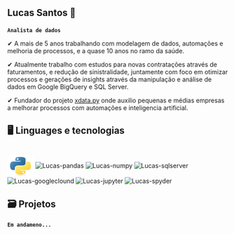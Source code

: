 ## Lucas Santos 💬
**`Analista de dados`**
 
 
 ✔ A mais de 5 anos trabalhando com modelagem de dados, automações e melhoria de processos, e a quase 10 anos no ramo da saúde.
 
 ✔ Atualmente trabalho com estudos para novas contratações através de faturamentos, e redução de sinistralidade, juntamente com foco em otimizar processos e gerações de insights através da manipulação e análise de dados em Google BigQuery e SQL Server.
 
 ✔ Fundador do projeto [xdata.py](https://www.instagram.com/xdata.py) onde auxilio pequenas e médias empresas a melhorar processos com automações e inteligencia artificial.


## 🖥 Linguages e tecnologias 
<div style="display: inline_block"><br>
  <img align="center" alt="Lucas-Python" height="50" width="60" src="https://raw.githubusercontent.com/devicons/devicon/master/icons/python/python-original.svg">
  <img align="center" alt="Lucas-pandas" height="50" width="60" src="https://cdn.jsdelivr.net/gh/devicons/devicon@latest/icons/pandas/pandas-original.svg" />
  <img align="center" alt="Lucas-numpy" height="50" width="60" src="https://cdn.jsdelivr.net/gh/devicons/devicon@latest/icons/numpy/numpy-plain-wordmark.svg" />
  <img align="center" alt="Lucas-sqlserver" height="50" width="60" <img src="https://cdn.jsdelivr.net/gh/devicons/devicon@latest/icons/microsoftsqlserver/microsoftsqlserver-original.svg"/>      
  <img align="center" alt="Lucas-googleclound" height="50" width="60" src="https://cdn.jsdelivr.net/gh/devicons/devicon@latest/icons/googlecloud/googlecloud-original.svg" />
  <img align="center" alt="Lucas-jupyter" height="50" width="60" src="https://cdn.jsdelivr.net/gh/devicons/devicon@latest/icons/jupyter/jupyter-original-wordmark.svg" />
  <img align="center" alt="Lucas-spyder" height="50" width="60" src="https://cdn.jsdelivr.net/gh/devicons/devicon@latest/icons/spyder/spyder-original.svg" />   
</div>



## 🗃 Projetos
**`Em andameno...`**
<!--
**andrad5/andrad5** is a ✨ _special_ ✨ repository because its `README.md` (this file) appears on your GitHub profile.

Here are some ideas to get you started:

- 🔭 I’m currently working on ...
- 🌱 I’m currently learning ...
- 👯 I’m looking to collaborate on ...
- 🤔 I’m looking for help with ...
- 💬 Ask me about ...
- 📫 How to reach me: ...
- 😄 Pronouns: ...
- ⚡ Fun fact: ...
-->
